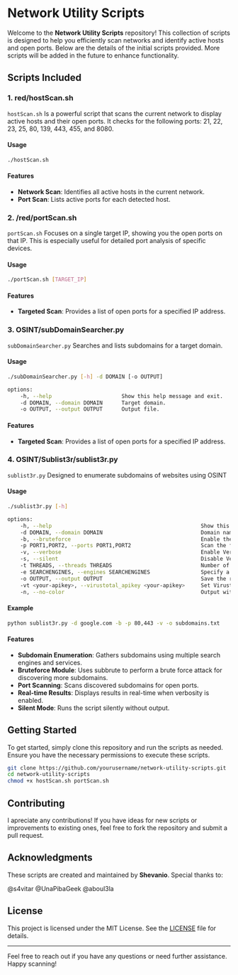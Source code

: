 # Network Utility Scripts

Welcome to the **Network Utility Scripts** repository! This collection of scripts is designed to help you efficiently scan networks and identify active hosts and open ports. Below are the details of the initial scripts provided. More scripts will be added in the future to enhance functionality.

## Scripts Included

### 1. red/hostScan.sh

`hostScan.sh` Is a powerful script that scans the current network to display active hosts and their open ports. It checks for the following ports: 21, 22, 23, 25, 80, 139, 443, 455, and 8080.

#### Usage

```bash
./hostScan.sh
```

#### Features

- **Network Scan**: Identifies all active hosts in the current network.
- **Port Scan**: Lists active ports for each detected host.

### 2. /red/portScan.sh

`portScan.sh` Focuses on a single target IP, showing you the open ports on that IP. This is especially useful for detailed port analysis of specific devices.

#### Usage

```bash
./portScan.sh [TARGET_IP]
```

#### Features

- **Targeted Scan**: Provides a list of open ports for a specified IP address.

### 3. OSINT/subDomainSearcher.py

`subDomainSearcher.py` Searches and lists subdomains for a target domain.

#### Usage

```bash
./subDomainSearcher.py [-h] -d DOMAIN [-o OUTPUT]

options:
    -h, --help                      Show this help message and exit.
    -d DOMAIN, --domain DOMAIN      Target domain.
    -o OUTPUT, --output OUTPUT      Output file.
```

#### Features

- **Targeted Scan**: Provides a list of open ports for a specified IP address.

### 4. OSINT/Sublist3r/sublist3r.py

`sublist3r.py` Designed to enumerate subdomains of websites using OSINT

#### Usage

```bash
./sublist3r.py [-h] 

options:
    -h, --help                                               Show this help message and exit.
    -d DOMAIN, --domain DOMAIN                               Domain name to enumerate it\'s subdomains. Required=True
    -b, --bruteforce                                         Enable the subbrute bruteforce module. Default=False
    -p PORT1,PORT2, --ports PORT1,PORT2                      Scan the found subdomains against specified tcp ports
    -v, --verbose                                            Enable Verbosity and display results in realtime. Default=False
    -s, --silent                                             Disable Verbosity and run the script silently. Default=False
    -t THREADS, --threads THREADS                            Number of threads to use for subbrute bruteforce. Type=int. Default=30
    -e SEARCHENGINES, --engines SEARCHENGINES                Specify a comma-separated list of search engines
    -o OUTPUT, --output OUTPUT                               Save the results to text file
    -vt <your-apikey>, --virustotal_apikey <your-apikey>     Set Virustotal API Key.
    -n, --no-color                                           Output without color. Default=False
```

#### Example
```bash
python sublist3r.py -d google.com -b -p 80,443 -v -o subdomains.txt
```

#### Features
- **Subdomain Enumeration**: Gathers subdomains using multiple search engines and services.
- **Bruteforce Module**: Uses subbrute to perform a brute force attack for discovering more subdomains.
- **Port Scanning**: Scans discovered subdomains for open ports.
- **Real-time Results**: Displays results in real-time when verbosity is enabled.
- **Silent Mode**: Runs the script silently without output.

## Getting Started

To get started, simply clone this repository and run the scripts as needed. Ensure you have the necessary permissions to execute these scripts.

```bash
git clone https://github.com/yourusername/network-utility-scripts.git
cd network-utility-scripts
chmod +x hostScan.sh portScan.sh
```

## Contributing

I apreciate any contributions! If you have ideas for new scripts or improvements to existing ones, feel free to fork the repository and submit a pull request.

## Acknowledgments

These scripts are created and maintained by **Shevanio**. Special thanks to: 

@s4vitar
@UnaPibaGeek
@aboul3la

## License

This project is licensed under the MIT License. See the [LICENSE](LICENSE) file for details.

---

Feel free to reach out if you have any questions or need further assistance. Happy scanning!
